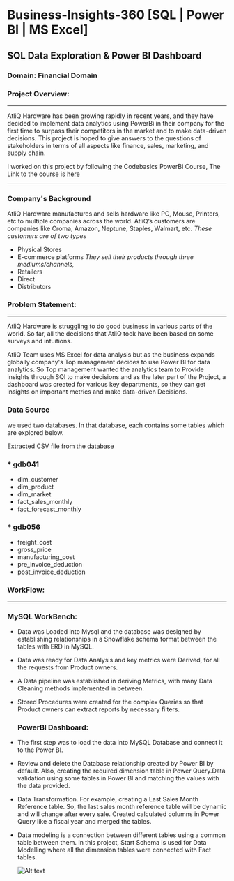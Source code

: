 # Business-Insights-360 [SQL | Power BI | MS Excel]
## SQL Data Exploration & Power BI Dashboard
### Domain: Financial Domain
### Project Overview:
---
AtliQ Hardware has been growing rapidly in recent years, and they have decided to implement data analytics using PowerBi in their company for the first time to surpass their competitors in the market and to make data-driven decisions. This project is hoped to give answers to the questions of stakeholders in terms of all aspects like finance, sales, marketing, and supply chain.

I worked on this project by following the Codebasics PowerBi Course, The Link to the 
course is [here](https://codebasics.io/courses/power-bi-data-analysis-with-end-to-end-project)



---
### Company's Background
AtliQ Hardware manufactures and sells hardware like PC, Mouse, Printers, etc to multiple companies across the world. AtliQ’s customers are companies like Croma, Amazon, Neptune, Staples, Walmart, etc.
*These customers are of two types*
- Physical Stores
- E-commerce platforms
*They sell their products through three mediums/channels,*
- Retailers
- Direct
- Distributors
### Problem Statement:
---
AtliQ Hardware is struggling to do good business in various parts of the world. So far, all the decisions that AtliQ took have been based on some surveys and intuitions.

AtliQ Team uses MS Excel for data analysis but as the business expands globally company's Top management decides to use Power BI for data analytics. So Top management wanted the analytics team to Provide insights through SQl to make decisions and as the later part of the Project, a dashboard was created for various key departments, so they can get insights on important metrics and make data-driven Decisions.
### Data Source
we used two databases. In that database, each contains some tables which are explored below.

Extracted CSV file from the database
### * gdb041
- dim_customer
- dim_product
- dim_market
- fact_sales_monthly
- fact_forecast_monthly

### * gdb056
- freight_cost
- gross_price
- manufacturing_cost
- pre_invoice_deduction
- post_invoice_deduction

### WorkFlow:
---
### MySQL WorkBench:
- Data was Loaded into Mysql and the database was designed by establishing relationships in a Snowflake schema format between the tables with ERD in MySQL.
- Data was ready for Data Analysis and key metrics were Derived, for all the requests from Product owners.
- A Data pipeline was established in deriving Metrics, with many Data Cleaning methods implemented in between.
- Stored Procedures were created for the complex Queries so that Product owners can extract reports by necessary filters.
  ### PowerBI Dashboard:
- The first step was to load the data into MySQL Database and connect it to the Power BI.
- Review and delete the Database relationship created by Power BI by default. Also, creating the required dimension table in Power Query.Data validation using some tables in Power BI and matching the values with the data provided.
- Data Transformation. For example, creating a Last Sales Month Reference table. So, the last sales month reference table will be dynamic and will change after every sale. Created calculated columns in Power Query like a fiscal year and merged the tables.
- Data modeling is a connection between different tables using a common table between them. In this project, Start Schema is used for Data Modelling where all the dimension tables were connected with Fact tables.

  ![Alt text]("C:\Users\HP\Pictures\5LINK.png")
  

 
